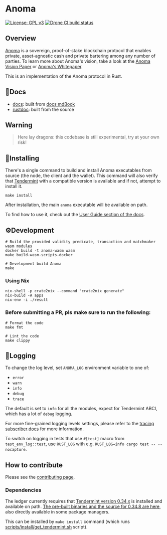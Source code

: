 # Anoma

[![License: GPL v3](https://img.shields.io/badge/License-GPLv3-blue.svg)](./LICENSE)
[![Drone CI build status](https://ci.heliax.dev/api/badges/anoma/anoma/status.svg)](https://ci.heliax.dev/anoma/anoma)

## Overview

[Anoma](https://anoma.network/) is a sovereign, proof-of-stake blockchain protocol that enables private, asset-agnostic cash and private bartering among any number of parties. To learn more about Anoma's vision, take a look at the [Anoma Vision Paper](https://anoma.network/papers/vision-paper.pdf) or [Anoma's Whitepaper](https://anoma.network/papers/whitepaper.pdf).

This is an implementation of the Anoma protocol in Rust.

## 📓Docs

- [docs](https://anoma.github.io/anoma/): built from [docs mdBook](./docs/)
- [rustdoc](https://anoma.github.io/anoma/rustdoc/anoma/): built from the source

## Warning

> Here lay dragons: this codebase is still experimental, try at your own risk!

## 💾Installing

There's a single command to build and install Anoma executables from source (the node, the client and the wallet). This command will also verify that [Tendermint](#dependencies) with a compatible version is available and if not, attempt to install it.

```shell
make install
```

After installation, the main `anoma` executable will be available on path.

To find how to use it, check out the [User Guide section of the docs](https://anoma.github.io/anoma/user-guide/).

## ⚙️Development

```shell
# Build the provided validity predicate, transaction and matchmaker wasm modules
docker build -t anoma-wasm wasm
make build-wasm-scripts-docker

# Development build Anoma
make
```

### Using Nix

```shell
nix-shell -p crate2nix --command "crate2nix generate"
nix-build -A apps
nix-env -i ./result
```

### Before submitting a PR, pls make sure to run the following:

```shell
# Format the code
make fmt

# Lint the code
make clippy
```

## 🧾Logging

To change the log level, set `ANOMA_LOG` environment variable to one of:

- `error`
- `warn`
- `info`
- `debug`
- `trace`

The default is set to `info` for all the modules, expect for Tendermint ABCI, which has a lot of `debug` logging.

For more fine-grained logging levels settings, please refer to the [tracing subscriber docs](https://docs.rs/tracing-subscriber/0.2.18/tracing_subscriber/struct.EnvFilter.html#directives) for more information.

To switch on logging in tests that use `#[test]` macro from `test_env_log::test`, use `RUST_LOG` with e.g. `RUST_LOG=info cargo test -- --nocapture`.

## How to contribute

Please see the [contributing page](./CONTRIBUTING.md).

### Dependencies

The ledger currently requires that [Tendermint version 0.34.x](https://github.com/tendermint/tendermint) is installed and available on path. [The pre-built binaries and the source for 0.34.8 are here](https://github.com/tendermint/tendermint/releases/tag/v0.34.8), also directly available in some package managers.

This can be installed by `make install` command (which runs [scripts/install/get_tendermint.sh](scripts/install/get_tendermint.sh) script).
